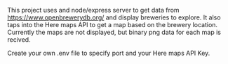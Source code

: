 This project uses and node/express server to get data from https://www.openbrewerydb.org/ and display breweries to explore. It also taps into the Here maps API to get a map based on the brewery location.
Currently the maps are not displayed, but binary png data for each map is recived.

Create your own .env file to specify port and your Here maps API Key. 
